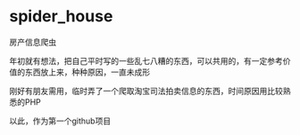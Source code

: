# spider_house
房产信息爬虫

年初就有想法，把自己平时写的一些乱七八糟的东西，可以共用的，有一定参考价值的东西放上来，种种原因，一直未成形

刚好有朋友需用，临时弄了一个爬取淘宝司法拍卖信息的东西，时间原因用比较熟悉的PHP

以此，作为第一个github项目

